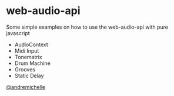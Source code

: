 web-audio-api
=============

Some simple examples on how to use the web-audio-api with pure javascript

  - AudioContext
  - Midi Input
  - Tonematrix
  - Drum Machine
  - Grooves
  - Static Delay

[@andremichelle]

[@andremichelle]:http://twitter.com/andremichelle